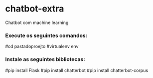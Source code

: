 # chatbot-extra
Chatbot com machine learning


### Execute os seguintes comandos:

#cd pastadoproejto
#virtualenv env

### Instale as seguintes bibliotecas:

#pip install Flask
#pip install chatterbot
#pip install chatterbot-corpus 
